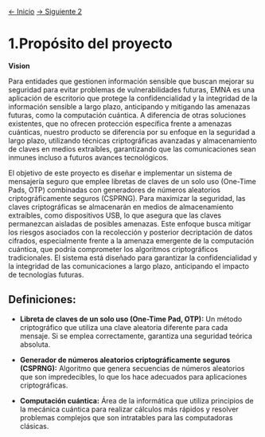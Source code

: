 [<- Inicio](../README.md)
[-> Siguiente 2](2.md)

# 1.Propósito del proyecto
**Vision**


Para entidades que gestionen información sensible que buscan mejorar su seguridad para evitar problemas de vulnerabilidades futuras, EMNA es una aplicación de escritorio que protege la confidencialidad y la integridad de la información sensible a largo plazo, anticipando y mitigando las amenazas futuras, como la computación cuántica. A diferencia de otras soluciones existentes, que no ofrecen protección específica frente a amenazas cuánticas, nuestro producto se diferencia por su enfoque en la seguridad a largo plazo, utilizando técnicas criptográficas avanzadas y almacenamiento de claves en medios extraíbles, garantizando que las comunicaciones sean inmunes incluso a futuros avances tecnológicos.


El objetivo de este proyecto es diseñar e implementar un sistema de mensajería seguro que emplee libretas de claves de un solo uso (One-Time Pads, OTP) combinadas con generadores de números aleatorios criptográficamente seguros (CSPRNG). Para maximizar la seguridad, las claves criptográficas se almacenarán en medios de almacenamiento extraíbles, como dispositivos USB, lo que asegura que las claves permanezcan aisladas de posibles amenazas. Este enfoque busca mitigar los riesgos asociados con la recolección y posterior decriptación de datos cifrados, especialmente frente a la amenaza emergente de la computación cuántica, que podría comprometer los algoritmos criptográficos tradicionales. El sistema está diseñado para garantizar la confidencialidad y la integridad de las comunicaciones a largo plazo, anticipando el impacto de tecnologías futuras.

## Definiciones:

- **Libreta de claves de un solo uso (One-Time Pad, OTP):** Un método criptográfico que utiliza una clave aleatoria diferente para cada mensaje. Si se emplea correctamente, garantiza una seguridad teórica absoluta.

- **Generador de números aleatorios criptográficamente seguros (CSPRNG):** Algoritmo que genera secuencias de números aleatorios que son impredecibles, lo que los hace adecuados para aplicaciones criptográficas.

- **Computación cuántica:** Área de la informática que utiliza principios de la mecánica cuántica para realizar cálculos más rápidos y resolver problemas complejos que son intratables para las computadoras clásicas.


